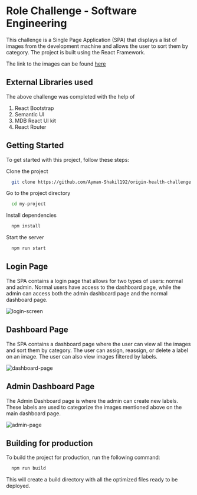 # Role Challenge - Software Engineering

This challenge is a Single Page Application (SPA) that displays a list of images from the development machine and allows the user to sort them by category. The project is built using the React Framework.

The link to the images can be found [here](https://drive.google.com/file/d/1sgFxJ3q3ZqJ003U0NU3TaAp30xEGDd9q/view)

## External Libraries used

The above challenge was completed with the help of

1. React Bootstrap
2. Semantic UI
3. MDB React UI kit
4. React Router

## Getting Started

To get started with this project, follow these steps:

Clone the project

```bash
  git clone https://github.com/Ayman-Shakil192/origin-health-challenge.git
```

Go to the project directory

```bash
  cd my-project
```

Install dependencies

```bash
  npm install
```

Start the server

```bash
  npm run start
```

## Login Page

The SPA contains a login page that allows for two types of users: normal and admin. Normal users have access to the dashboard page, while the admin can access both the admin dashboard page and the normal dashboard page.

![login-screen](https://user-images.githubusercontent.com/88003292/225722119-541e0660-0919-405d-8aa6-8475ffaec5be.png)

## Dashboard Page

The SPA contains a dashboard page where the user can view all the images and sort them by category. The user can assign, reassign, or delete a label on an image. The user can also view images filtered by labels.

![dashboard-page](https://user-images.githubusercontent.com/88003292/225723297-6c0a8043-97d8-482d-8aeb-d8863cc0bb6b.png)

## Admin Dashboard Page

The Admin Dashboard page is where the admin can create new labels. These labels are used to categorize the images mentioned above on the main dashboard page.

![admin-page](https://user-images.githubusercontent.com/88003292/225722499-8849a76b-a1be-48a2-ac74-29657982eea9.png)

## Building for production

To build the project for production, run the following command:

```bash
  npm run build
```

This will create a build directory with all the optimized files ready to be deployed.
